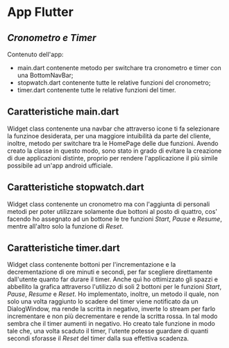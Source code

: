 # App Flutter

## _Cronometro e Timer_

Contenuto dell'app:
- main.dart contenente metodo per switchare tra cronometro e timer con una BottomNavBar;
- stopwatch.dart contenente tutte le relative funzioni del cronometro;
- timer.dart contenente tutte le relative funzioni del timer.

## Caratteristiche main.dart

Widget class contenente una navbar che attraverso icone ti fa selezionare la funzinoe desiderata, per una maggiore intuibilità da parte del cliente, inoltre, metodo per switchare tra le HomePage delle due funzioni. Avendo creato la classe in questo modo, sono stato in grado di evitare la creazione di due applicazioni distinte, proprio per rendere l'applicazione il più simile possibile ad un'app android ufficiale.

## Caratteristiche stopwatch.dart

Widget class contenente un cronometro ma con l'aggiunta di personali metodi per poter utilizzare solamente due bottoni al posto di quattro, cos' facendo ho assegnato ad un bottone le tre funzioni _Start_, _Pause_ e _Resume_, mentre all'altro solo la funzione di _Reset_.

## Caratteristiche timer.dart

Widget class contenente bottoni per l'incrementazione e la decrementazione di ore minuti e secondi, per far scegliere direttamente dall'utente quanto far durare il timer. Anche quì ho ottimizzato gli spazzi e abbellito la grafica attraverso l'utilizzo di soli 2 bottoni per le funzioni _Start_, _Pause_, _Resume_ e _Reset_. Ho implementato, inoltre, un metodo il quale, non solo una volta raggiunto lo scadere del timer viene notificato da un DialogWindow, ma rende la scritta in negativo, inverte lo stream per farlo incrementare e non più decrementare e rende la scritta rossa. In tal modo sembra che il timer aumenti in negativo. Ho creato tale funzione in modo tale che, una volta scaduto il timer, l'utente potesse guardare di quanti secondi sforasse il _Reset_ del timer dalla sua effettiva scadenza.